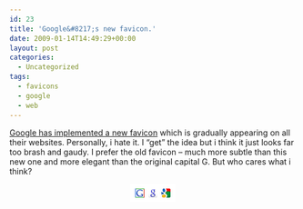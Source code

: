 ```yaml
---
id: 23
title: 'Google&#8217;s new favicon.'
date: 2009-01-14T14:49:29+00:00
layout: post
categories:
  - Uncategorized
tags:
  - favicons
  - google
  - web
---
```

<a href="http://googleblog.blogspot.com/2009/01/googles-new-favicon.html" target="_blank">Google has implemented a new favicon</a> which is gradually appearing on all their websites. Personally, i hate it. I &#8220;get&#8221; the idea but i think it just looks far too brash and gaudy. I prefer the old favicon &#8211; much more subtle than this new one and more elegant than the original capital G. But who cares what i think?

<p style="text-align: center;">
  <img class="size-full wp-image-24 aligncenter" title="googlefavicons" src="../images/googlefavicons.png" alt="google's favicons" width="80" height="31" />
</p>
